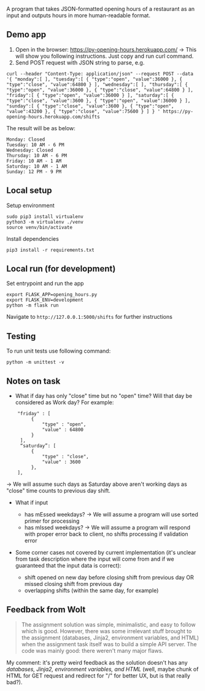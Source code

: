 A program that takes JSON-formatted opening hours of a restaurant as an input and outputs hours in more human-readable
format.

## Demo app

1. Open in the browser: https://py-opening-hours.herokuapp.com/
   -> This will show you following instructions. Just copy and run curl command.
2. Send POST request with JSON string to parse, e.g.

```
curl --header "Content-Type: application/json" --request POST --data '{ "monday":[ ], "tuesday":[ { "type":"open", "value":36000 }, { "type":"close", "value":64800 } ], "wednesday":[ ], "thursday":[ { "type":"open", "value":36000 }, { "type":"close", "value":64800 } ], "friday":[ { "type":"open", "value":36000 } ], "saturday":[ { "type":"close", "value":3600 }, { "type":"open", "value":36000 } ], "sunday":[ { "type":"close", "value":3600 }, { "type":"open", "value":43200 }, { "type":"close", "value":75600 } ] } ' https://py-opening-hours.herokuapp.com/shifts
```

The result will be as below:

```
Monday: Closed
Tuesday: 10 AM - 6 PM
Wednesday: Closed
Thursday: 10 AM - 6 PM
Friday: 10 AM - 1 AM
Saturday: 10 AM - 1 AM
Sunday: 12 PM - 9 PM
```

## Local setup

Setup environment

```
sudo pip3 install virtualenv
python3 -m virtualenv ./venv
source venv/bin/activate
```

Install dependencies

```
pip3 install -r requirements.txt
```

## Local run (for development)

Set entrypoint and run the app

```
export FLASK_APP=opening_hours.py
export FLASK_ENV=development
python -m flask run
```

Navigate to `http://127.0.0.1:5000/shifts` for further instructions

## Testing

To run unit tests use following command:

```
python -m unittest -v
```

## Notes on task

* What if day has only "close" time but no "open" time? Will that day be considered as Work day? For example:

```
	"friday" : [
		 {
			 "type" : "open",
			 "value" : 64800
		 }
	 ],
	 “saturday”: [
		 {
			 "type" : "close",
			 "value" : 3600
		 },
	],
```

-> We will assume such days as Saturday above aren't working days as "close" time counts to previous day shift.

* What if input
	* has mEssed weekdays? -> We will assume a program will use sorted primer for processing
	* has mIssed weekdays? -> We will assume a program will respond with proper error back to client, no shifts
	  processing if validation error

* Some corner cases not covered by current implementation (it's unclear from task description where the input will come
  from and if we guaranteed that the input data is correct):
	* shift opened on new day before closing shift from previous day OR missed closing shift from previous day
	* overlapping shifts (within the same day, for example)

## Feedback from Wolt
> The assignment solution was simple, minimalistic, and easy to follow which is good.  However, there was some irrelevant stuff brought to the assignment (databases, Jinja2, environment variables, and HTML) when the assignment task itself was to build a simple API server. The code was mainly good: there weren't many major flaws. 

My comment: it's pretty weird feedback as the solution doesn't has any _databases, Jinja2, environment variables, and HTML_ (well, maybe chunk of HTML for GET request and redirect for "/" for better UX, but is that really bad?).
